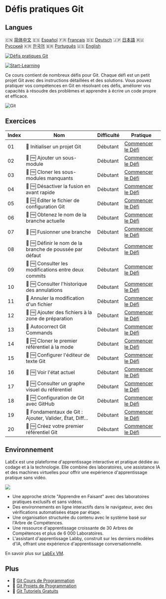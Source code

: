 # Défis pratiques Git

## Langues

🇨🇳 [简体中文](README_zh.md) 🇪🇸 [Español](README_es.md) 🇫🇷 [Français](README_fr.md) 🇩🇪 [Deutsch](README_de.md) 🇯🇵 [日本語](README_ja.md) 🇷🇺 [Русский](README_ru.md) 🇰🇷 [한국어](README_ko.md) 🇧🇷 [Português](README_pt.md) 🇺🇸 [English](README.md) 

[![Défis pratiques Git](https://cover-creator.labex.io/git-practice-challenges.png?lang=fr)](https://labex.io/fr/courses/git-practice-challenges)

[![Start-Learning](https://img.shields.io/badge/Start-Learning-whitesmoke?style=for-the-badge)](https://labex.io/fr/courses/git-practice-challenges)

Ce cours contient de nombreux défis pour Git. Chaque défi est un petit projet Git avec des instructions détaillées et des solutions. Vous pouvez pratiquer vos compétences en Git en résolvant ces défis, améliorer vos capacités à résoudre des problèmes et apprendre à écrire un code propre et efficace.

![Git](https://img.shields.io/badge/Git-whitesmoke?style=for-the-badge&logo=git)


## Exercices

|   Index | Nom                                                       | Difficulté   | Pratique                                                                                                                      |
|---------|-----------------------------------------------------------|--------------|-------------------------------------------------------------------------------------------------------------------------------|
|      01 | 🎯  Initialiser un projet Git                             | Débutant     | <a target='_blank' href='https://labex.io/fr/tutorials/git-initialize-git-project-385166'>Commencer le Défi</a>               |
|      02 | 🎯 🆓 Ajouter un sous-module                              | Débutant     | <a target='_blank' href='https://labex.io/fr/labs/add-a-submodule-12611'>Commencer le Défi</a>                                |
|      03 | 🎯 🆓 Cloner les sous-modules manquants                   | Débutant     | <a target='_blank' href='https://labex.io/fr/labs/clone-missing-submodules-12620'>Commencer le Défi</a>                       |
|      04 | 🎯 🆓 Désactiver la fusion en avant rapide                | Débutant     | <a target='_blank' href='https://labex.io/fr/labs/disable-fast-forward-merging-12642'>Commencer le Défi</a>                   |
|      05 | 🎯 🆓 Éditer le fichier de configuration Git              | Débutant     | <a target='_blank' href='https://labex.io/fr/labs/edit-git-configuration-file-12645'>Commencer le Défi</a>                    |
|      06 | 🎯 🆓 Obtenez le nom de la branche actuelle               | Débutant     | <a target='_blank' href='https://labex.io/fr/labs/get-the-current-branch-name-12633'>Commencer le Défi</a>                    |
|      07 | 🎯 🆓 Fusionner une branche                               | Débutant     | <a target='_blank' href='https://labex.io/fr/labs/merge-a-branch-12655'>Commencer le Défi</a>                                 |
|      08 | 🎯 🆓 Définir le nom de la branche de poussée par défaut  | Débutant     | <a target='_blank' href='https://labex.io/fr/labs/set-default-push-branch-name-12672'>Commencer le Défi</a>                   |
|      09 | 🎯 🆓 Consulter les modifications entre deux commits      | Débutant     | <a target='_blank' href='https://labex.io/fr/labs/view-changes-between-commits-12684'>Commencer le Défi</a>                   |
|      10 | 🎯 🆓 Consulter l'historique des annulations              | Débutant     | <a target='_blank' href='https://labex.io/fr/labs/view-undo-history-12696'>Commencer le Défi</a>                              |
|      11 | 🎯  Annuler la modification d'un fichier                  | Débutant     | <a target='_blank' href='https://labex.io/fr/labs/git-cancel-file-change-387714'>Commencer le Défi</a>                        |
|      12 | 🎯 🆓 Ajouter des fichiers à la zone de préparation       | Débutant     | <a target='_blank' href='https://labex.io/fr/labs/add-files-to-the-staging-area-12675'>Commencer le Défi</a>                  |
|      13 | 🎯  Autocorrect Git Commands                              | Débutant     | <a target='_blank' href='https://labex.io/fr/labs/autocorrect-git-commands-12614'>Commencer le Défi</a>                       |
|      14 | 🎯 🆓 Cloner le premier référentiel à la mode             | Débutant     | <a target='_blank' href='https://labex.io/fr/labs/clone-the-first-trending-repository-12621'>Commencer le Défi</a>            |
|      15 | 🎯 🆓 Configurer l'éditeur de texte Git                   | Débutant     | <a target='_blank' href='https://labex.io/fr/labs/configure-the-git-text-editor-12673'>Commencer le Défi</a>                  |
|      16 | 🎯 🆓 Voir l'état actuel                                  | Débutant     | <a target='_blank' href='https://labex.io/fr/labs/view-current-status-12695'>Commencer le Défi</a>                            |
|      17 | 🎯 🆓 Consulter un graphe visuel du référentiel           | Débutant     | <a target='_blank' href='https://labex.io/fr/labs/view-a-visual-graph-of-the-repository-12685'>Commencer le Défi</a>          |
|      18 | 🎯 🆓 Configuration de Git avec GitHub                    | Débutant     | <a target='_blank' href='https://labex.io/fr/labs/git-git-configuration-with-github-23'>Commencer le Défi</a>                 |
|      19 | 🎯  Fondamentaux de Git : Ajouter, Valider, État, Diff... | Débutant     | <a target='_blank' href='https://labex.io/fr/labs/shell-git-fundamentals-add-commit-status-diff-387715'>Commencer le Défi</a> |
|      20 | 🎯 🆓 Créez votre premier référentiel Git                 | Débutant     | <a target='_blank' href='https://labex.io/fr/labs/create-your-first-git-repository-12632'>Commencer le Défi</a>               |

## Environnement

LabEx est une plateforme d'apprentissage interactive et pratique dédiée au codage et à la technologie. Elle combine des laboratoires, une assistance IA et des machines virtuelles pour offrir une expérience d'apprentissage pratique sans vidéo.

![](https://tutorial-screenshot.getvm.io/images/vm-1725247253.png)

- Une approche stricte "Apprendre en Faisant" avec des laboratoires pratiques exclusifs et sans vidéos.
- Des environnements en ligne interactifs dans le navigateur, avec des vérifications automatisées étape par étape.
- Une organisation structurée du contenu avec le système basé sur l'Arbre de Compétences.
- Une ressource d'apprentissage croissante de 30 Arbres de Compétences et plus de 6 000 Laboratoires.
- L'assistant d'apprentissage Labby, construit sur les derniers modèles d'IA, offrant une expérience d'apprentissage conversationnelle.

En savoir plus sur [LabEx VM](https://support.labex.io/using-labex/virtual-machine).

## Plus

- 🔗 [Git Cours de Programmation](https://github.com/labex-labs/awesome-programming-courses)
- 🔗 [Git Projets de Programmation](https://github.com/labex-labs/awesome-programming-projects)
- 🔗 [Git Tutoriels Gratuits](https://github.com/labex-labs/git-free-tutorials)

